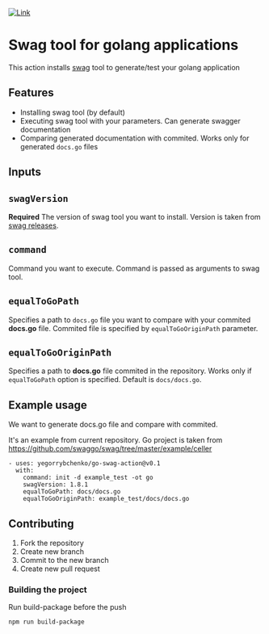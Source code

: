 [![Link](https://github.com/yegorrybchenko/go-swag-action/workflows/build-test/badge.svg "Actions status")](https://github.com/yegorrybchenko/go-swag-action/actions)

# Swag tool for golang applications

This action installs [swag](https://github.com/swaggo/swag) tool to generate/test your golang application

## Features

- Installing swag tool (by default)
- Executing swag tool with your parameters. Can generate swagger documentation
- Comparing generated documentation with commited. Works only for generated `docs.go` files

## Inputs

## `swagVersion`

**Required** The version of swag tool you want to install. Version is taken from [swag releases](https://github.com/swaggo/swag/releases).

## `command`

Command you want to execute. Command is passed as arguments to swag tool.

## `equalToGoPath`

Specifies a path to `docs.go` file you want to compare with your commited **docs.go** file. Commited file is specified by `equalToGoOriginPath` parameter.

## `equalToGoOriginPath`

Specifies a path to **docs.go** file commited in the repository. Works only if `equalToGoPath` option is specified. Default is `docs/docs.go`.

## Example usage

We want to generate docs.go file and compare with commited.

It's an example from current repository. Go project is taken from <https://github.com/swaggo/swag/tree/master/example/celler>

```text
- uses: yegorrybchenko/go-swag-action@v0.1
  with:
    command: init -d example_test -ot go
    swagVersion: 1.8.1
    equalToGoPath: docs/docs.go
    equalToGoOriginPath: example_test/docs/docs.go
```

## Contributing

1. Fork the repository
2. Create new branch
3. Commit to the new branch
4. Create new pull request

### Building the project

Run build-package before the push

```bash
npm run build-package
```
